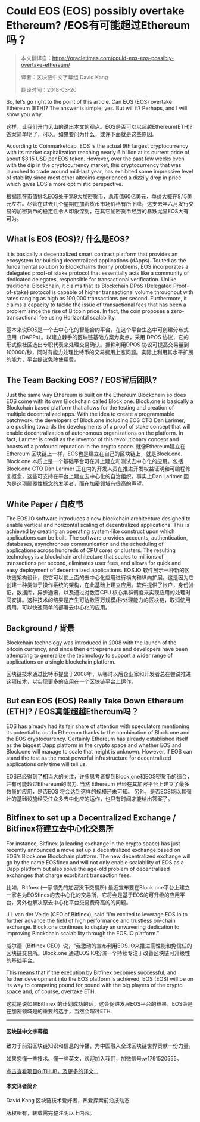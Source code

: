 # Could EOS (EOS) possibly overtake Ethereum? /EOS有可能超过Ethereum吗？

>本文翻译自：https://oracletimes.com/could-eos-eos-possibly-overtake-ethereum/
>
>译者：区块链中文字幕组 David Kang
>
>翻译时间：2018-03-20
 
So, let’s go right to the point of this article. Can EOS (EOS) overtake Ethereum (ETH)? The answer is simple, yes. But will it? Perhaps, and I will show you why.

这样，让我们开门见山的说出本文的观点。EOS是否可以以超越Ethereum(ETH)? 答案简单明了，可以。如果要问为什么，或许下面就是这些原因。

According to Coinmarketcap, EOS is the actual 9th largest cryptocurrency with its market capitalization reaching nearly 6 billion at its current price of about $8.15 USD per EOS token. However, over the past few weeks even with the dip in the cryptocurrency market, this cryptocurrency that was launched to trade around mid-last year, has exhibited some impressive level of stability since most other altcoins experienced a dizzily drop in price which gives EOS a more optimistic perspective.

根据现在市值排名EOS处于第9大加密货币，总市值60亿美元，单价大概在8.15美元左右。尽管在过去几个星期在加密货币市场价格有所下降，这支去年六月发行交易的加密货币的稳定性令人印象深刻，在其它加密货币经历的暴跌尤显EOS大有可为。


## What is EOS (EOS)?/ 什么是EOS?

It is basically a decentralized smart contract platform that provides an ecosystem for building decentralized applications (dApps). Touted as the fundamental solution to Blockchain’s thorny problems, EOS incorporates a delegated proof-of stake protocol that essentially acts like a community of dedicated delegates, responsible for transactional verification. Unlike traditional Blockchain, it claims that its Blockchain DPoS (Delegated Proof-of-stake) protocol is capable of higher transactional volume throughput with rates ranging as high as 100,000 transactions per second. Furthermore, it claims a capacity to tackle the issue of transactional fees that has been a problem since the rise of Bitcoin price. In fact, the coin proposes a zero-transactional fee using Horizontal scalability.

基本来说EOS是一个去中心化的智能合约平台，在这个平台生态中可创建分布式应用（DAPPs）。以建立棘手的区块链基础方案为卖点，采用 DPOS 协议，它的形式像社区选出专职代表来处理交易确认。据称利用DPOS 协议可提高交易量到100000/秒，同时有能力处理比特币的交易费用上涨问题。实际上利用其水平扩展的能力，平台提议免除使用费。


## The Team Backing EOS? / EOS背后团队?
Just the same way Ethereum is built on the Ethereum Blockchain so does EOS come with its own Blockchain called Block.one. Block.one is basically a Blockchain based platform that allows for the testing and creation of multiple decentralized apps. With the idea to create a programmable patchwork, the developers of Block.one including EOS CTO Dan Larimer, are pushing towards the developments of a proof of stake concept that will enable decentralization of autonomous organizations on the platform. In fact, Larimer is credit as the inventor of this revolutionary concept and boasts of a profound reputation in the crypto space.
就像Ethereum建立在Ethereum 区块链上一样，EOS也是建立在自己的区块链上，就是Block.one. Block.one 本质上是一个基础平台可在其上建立和测试去中心化的应用。包括Block.one CTO Dan Larimer 正在内的开发人员在推进开发权益证明和可编程修复概念，这些可支持在平台上建立去中心化的自治组织。事实上Dan Larimer 因为是这项颠覆性概念的发明者，而在加密领域有很高的声望。


## White Paper / 白皮书
The EOS.IO software introduces a new blockchain architecture designed to enable vertical and horizontal scaling of decentralized applications. This is achieved by creating an operating system-like construct upon which applications can be built. The software provides accounts, authentication, databases, asynchronous communication and the scheduling of applications across hundreds of CPU cores or clusters. The resulting technology is a blockchain architecture that scales to millions of transactions per second, eliminates user fees, and allows for quick and easy deployment of decentralized applications.
EOS.IO 软件展示一种新的区块链架构设计，使它可以使上面的去中心化应用进行横向和纵向扩展。这是因为它创建一种类似于操作系统的架构，在此基础上建立应用。软件提供了帐户，身份验证，数据库，异步通讯，以及通过对数百CPU 核心集群调度来实现应用的处理时间安排。这种技术的结果是产生可达数百万规模/秒处理能力的区块链，取消使用费用，可以快速简单的部署去中心化的应用。


## Background / 背景

Blockchain technology was introduced in 2008 with the launch of the bitcoin currency, and since then entrepreneurs and developers have been attempting to generalize the technology to support a wider range of applications on a single blockchain platform.

区块链技术通过比特币提出于2008年，从哪时以后企业家和开发者总在尝试推进这项技术，以实现更多的应用在一个区块链平台上运作。


## But can EOS (EOS) Really Take Down Ethereum (ETH)? / EOS真能超越Ethereum吗？

EOS has already had its fair share of attention with speculators mentioning its potential to outdo Ethereum thanks to the combination of Block.one and the EOS cryptocurrency. Certainly Ethereum has already established itself as the biggest Dapp platform in the crypto space and whether EOS and Block.one will manage to scale that height is unknown. However, if EOS can stand the test as the most powerful infrastructure for decentralized applications only time will tell us.

EOS已经得到了相当大的关注，许多思考者提到Block.one和EOS密货币的结合，并有可能超过Ethereum的潜力. 当然 Ethereum 已经在其加密平台上建立了最多数量的应用，是否EOS 将会达到这样的规模还未可知。 另外，是否EOS能以其强壮的基础设施经受住众多去中化应的运作，也只有时间才能给出答案了。


## Bitfinex to set up a Decentralized Exchange / Bitfinex将建立去中心化交易所

For instance, Bitfinex (a leading exchange in the crypto space) has just recently announced a move set up a decentralized exchange based on EOS’s Block.one Blockchain platform. The new decentralized exchange will go by the name EOSfinex and will not only enable scalability of EOS as a Dapp platform but also solve the age-old problem of decentralized exchanges that charge exorbitant transaction fees.

比如，Bitfnex (一家领先的加密货币交易所) 最近宣布要在Block.one平台上建立一家名为EOSfinex的去中心化的交易所，它将会是基于EOS的可升级的应用平台，另外也解决原去中心化平台交易费奇高的的问题。

J.L van der Velde (CEO of Bitfinex), said “I’m excited to leverage EOS.io to further advance the field of high performance and trustless on-chain exchange. Block.one continues to display an unwavering dedication to improving Blockchain scalability through the EOS.IO platform.”

威尔德（Bitfinex CEO）说，“我激动的宣布利用EOS.IO来推进高性能和免信任的区块链交易所。Block.one 通过EOS.IO扮演一个持续专注于改善区块链可升级性的基础平台。

This means that if the execution by Bitfinex becomes successful, and further development into the EOS platform is achieved, EOS (EOS) will be on its way to competing pound for pound with the big players of the crypto space and, of course, overtake ETH.

这就是说如果Bitfinex 的计划成功的话，这会促进发展EOS平台的结果，EOS会是在加密领域是的重要的选手，当然会超过ETH.

----------------------------------------

#### 区块链中文字幕组

致力于前沿区块链知识和信息的传播，为中国融入全球区块链世界贡献一份力量。

如果您懂一些技术、懂一些英文，欢迎加入我们，加微信号:w1791520555。

[点击查看项目GITHUB，及更多的译文...](https://github.com/BlockchainTranslator/EOS)

#### 本文译者简介

David Kang 区块链技术爱好者，热爱探索前沿技动态

版权所有，转载需完整注明以上内容。



